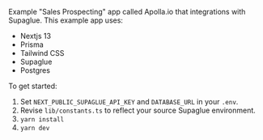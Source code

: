 Example "Sales Prospecting" app called Apolla.io that integrations with Supaglue. This example app uses:

- Nextjs 13
- Prisma
- Tailwind CSS
- Supaglue
- Postgres

To get started:
1. Set `NEXT_PUBLIC_SUPAGLUE_API_KEY` and `DATABASE_URL` in your `.env`.
2. Revise `lib/constants.ts` to reflect your source Supaglue environment.
3. `yarn install`
4. `yarn dev`
